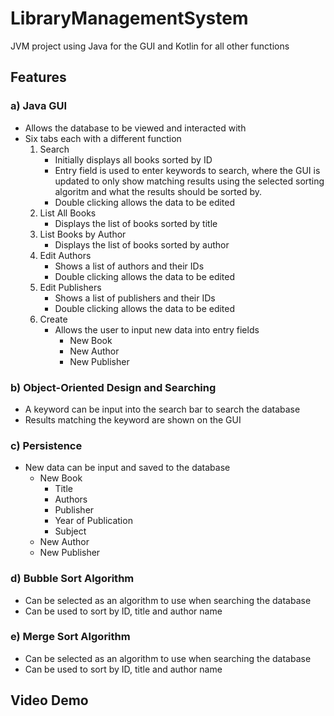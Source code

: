 # LibraryManagementSystem

JVM project using Java for the GUI and Kotlin for all other functions

## Features

### a) Java GUI
- Allows the database to be viewed and interacted with
- Six tabs each with a different function
  1. Search
     - Initially displays all books sorted by ID
     - Entry field is used to enter keywords to search, where the GUI is updated to only show matching results using the selected sorting algoritm and what the results should be sorted by.
     - Double clicking allows the data to be edited
  3. List All Books
     - Displays the list of books sorted by title
  4. List Books by Author
     - Displays the list of books sorted by author
  5. Edit Authors
     - Shows a list of authors and their IDs
     - Double clicking allows the data to be edited
  6. Edit Publishers
     - Shows a list of publishers and their IDs
     - Double clicking allows the data to be edited
  8. Create
     - Allows the user to input new data into entry fields
       - New Book
       - New Author
       - New Publisher

### b) Object-Oriented Design and Searching
- A keyword can be input into the search bar to search the database
- Results matching the keyword are shown on the GUI

### c) Persistence
- New data can be input and saved to the database
  - New Book
    - Title
    - Authors
    - Publisher
    - Year of Publication
    - Subject
  - New Author
  - New Publisher

### d) Bubble Sort Algorithm
- Can be selected as an algorithm to use when searching the database
- Can be used to sort by ID, title and author name

### e) Merge Sort Algorithm
- Can be selected as an algorithm to use when searching the database
- Can be used to sort by ID, title and author name

## Video Demo


